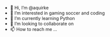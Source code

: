 - 👋 Hi, I’m @aquirke
- 👀 I’m interested in gaming soccer and coding
- 🌱 I’m currently learning Python
- 💞️ I’m looking to collaborate on
- 📫 How to reach me ...

<!---
aquirke/aquirke is a ✨ special ✨ repository because its `README.md` (this file) appears on your GitHub profile.
You can click the Preview link to take a look at your changes.
--->

